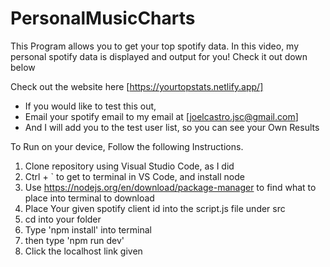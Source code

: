 ﻿# PersonalMusicCharts
This Program allows you to get your top spotify data. 
In this video, my personal spotify data is displayed and output for you!
Check it out down below

Check out the website here [https://yourtopstats.netlify.app/]
- If you would like to test this out, 
- Email your spotify email to my email at [joelcastro.jsc@gmail.com]
- And I will add you to the test user list, so you can see your Own Results

To Run on your device, Follow the following Instructions.
1. Clone repository using Visual Studio Code, as I did
2. Ctrl + ` to get to terminal in VS Code, and install node
3. Use https://nodejs.org/en/download/package-manager to find what to place into terminal to download
4. Place Your given spotify client id into the script.js file under src
5. cd into your folder
6. Type 'npm install' into terminal
7. then type 'npm run dev'
8. Click the localhost link given
